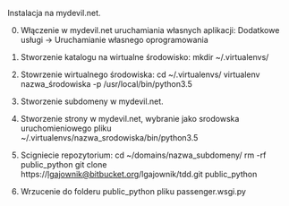 Instalacja na mydevil.net.

0. Włączenie w mydevil.net uruchamiania własnych aplikacji:
    Dodatkowe usługi -> Uruchamianie własnego oprogramowania

1. Stworzenie katalogu na wirtualne środowisko:
    mkdir ~/.virtualenvs/

2. Stowrzenie wirtualnego środowiska:
    cd ~/.virtualenvs/
    virtualenv nazwa_środowiska -p /usr/local/bin/python3.5

3. Stworzenie subdomeny w mydevil.net.

4. Stworzenie strony w mydevil.net, wybranie jako srodowska uruchomieniowego pliku
    ~/.virtualenvs/nazwa_srodowiska/bin/python3.5

5. Scigniecie repozytorium:
    cd ~/domains/nazwa_subdomeny/
    rm -rf public_python
    git clone https://lgajownik@bitbucket.org/lgajownik/tdd.git public_python

6. Wrzucenie do folderu public_python pliku passenger.wsgi.py